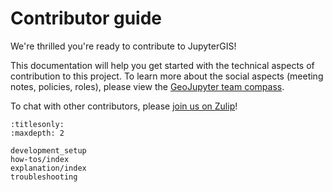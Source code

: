 # Contributor guide

We're thrilled you're ready to contribute to JupyterGIS!

This documentation will help you get started with the technical aspects of contribution
to this project.
To learn more about the social aspects (meeting notes, policies, roles), please view the
[GeoJupyter team compass](https://compass.geojupyter.org/).

To chat with other contributors, please
[join us on Zulip](https://jupyter.zulipchat.com/#narrow/channel/471314-geojupyter)!

```{toctree}
:titlesonly:
:maxdepth: 2

development_setup
how-tos/index
explanation/index
troubleshooting
```
